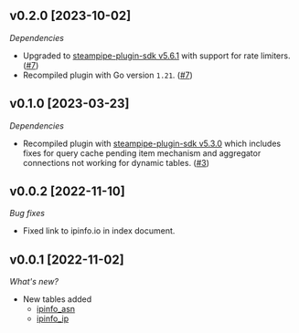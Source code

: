 ## v0.2.0 [2023-10-02]

_Dependencies_

- Upgraded to [steampipe-plugin-sdk v5.6.1](https://github.com/turbot/steampipe-plugin-sdk/blob/main/CHANGELOG.md#v561-2023-09-29) with support for rate limiters. ([#7](https://github.com/turbot/steampipe-plugin-ipinfo/pull/7))
- Recompiled plugin with Go version `1.21`. ([#7](https://github.com/turbot/steampipe-plugin-ipinfo/pull/7))

## v0.1.0 [2023-03-23]

_Dependencies_

- Recompiled plugin with [steampipe-plugin-sdk v5.3.0](https://github.com/turbot/steampipe-plugin-sdk/blob/main/CHANGELOG.md#v530-2023-03-16) which includes fixes for query cache pending item mechanism and aggregator connections not working for dynamic tables. ([#3](https://github.com/turbot/steampipe-plugin-ipinfo/pull/3))

## v0.0.2 [2022-11-10]

_Bug fixes_

- Fixed link to ipinfo.io in index document.

## v0.0.1 [2022-11-02]

_What's new?_

- New tables added
  - [ipinfo_asn](https://hub.steampipe.io/plugins/turbot/ipinfo/tables/ipinfo_asn)
  - [ipinfo_ip](https://hub.steampipe.io/plugins/turbot/ipinfo/tables/ipinfo_ip)
